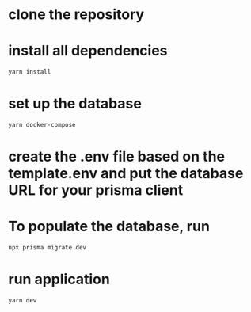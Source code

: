# clone the repository

# install all dependencies

```sh
yarn install
```

# set up the database

```sh
yarn docker-compose
```

# create the .env file based on the template.env and put the database URL for your prisma client

# To populate the database, run

```sh
npx prisma migrate dev
```

# run application

```sh
yarn dev
```
